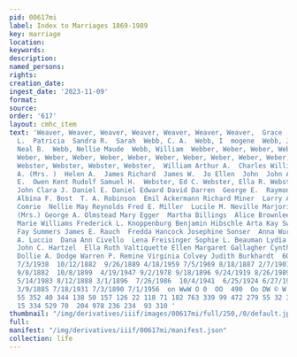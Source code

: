 ```yaml
---
pid: 00617mi
label: Index to Marriages 1869-1989
key: marriage
location: 
keywords: 
description: 
named_persons: 
rights: 
creation_date: 
ingest_date: '2023-11-09'
format: 
source: 
order: '617'
layout: cmhc_item
text: 'Weaver, Weaver, Weaver, Weaver, Weaver, Weaver, Weaver,  Grace  Matthew J.  May  Minnie
  L.  Patricia  Sandra R.  Sarah  Webb, C. A.  Webb, I  mogene  Webb, James H. Webb,
  Neal B.  Webb, Nellie Maude  Webb, William  Webber, Weber, Weber, Weber, Weber,
  Weber, Weber, Weber, Weber, Weber, Weber, Weber, Weber, Weber, Weber,  Webster,
  Webster, Webster, Webster, Webster,  William Arthur A.  Charles William Harriet
  A. (Mrs. )  Helen A.  James Richard  James W.  Jo Ellen  John  John Adam Joseph  Margaret
  E.  Owen Kent Rudolf Samuel H.  Webster, Ed C. Webster, Ella R. Webster, Ellis  Webster,  Charles
  John Clara J. Daniel E. Daniel Edward David Darren  George E.  Raymond V. Lavine
  Albina F. Bost  T. A. Robinson  Emil Ackermann Richard Miner  Larry A. Mason  George
  Comrie  Nellie May Reynolds Fred E. Miller  Lucile M. Neville Marjorie L. Smith
  (Mrs.) George A. Olmstead Mary Egger  Martha Billings  Alice Brownlee (Mrs. ) Diana
  Marie Williams Frederick L. Knoppenburg Benjamin Hibschle Arta Kay Swinehart Catherine
  Fay Summers James E. Rauch  Fredda Hancock Josephine Sonser  Anna Wurnitsch  John
  A. Luccio  Dana Ann Civello  Lena Freisinger Sophie L. Beauman Lydia Mary Theander
  John C. Hartzel  Ella Ruth Valtiquette Ellen Margaret Gallagher Cynthia Louise Qwen
  Dollie A. Dodge Warren P. Remine Virginia Colvey Judith Burkhardt  607  9/2/1944
  7/3/1938  10/12/1882  9/26/1889 4/18/1959 7/5/1969 8/18/1887 2/7/1901 2/3/1917 9/1/1945  11/21/1960  1/1/1916
  9/8/1882  10/8/1899  4/19/1947 9/2/1978 9/18/1896 9/24/1919 8/26/1989 8/7/1982 8/3/1963  11/25/1898  1/1/1881  11/1/1915  6/22/1963
  5/14/1983 8/12/1888 3/1/1896  7/26/1986  10/4/1941  6/25/1924 6/27/1948 8/9/1980
  3/9/1885 7/18/1931 7/3/1890 7/1/1956  on WwW O 0  OO  490  Oo DW © W  147 13 128
  55 352 40 344 138 50 157 126 22 118 71 182 763 339 99 472 279 55 32 32 20 51 354
  15 334 529 70  204 978 236 234  93 310 '
thumbnail: "/img/derivatives/iiif/images/00617mi/full/250,/0/default.jpg"
full: 
manifest: "/img/derivatives/iiif/00617mi/manifest.json"
collection: life
---
```

